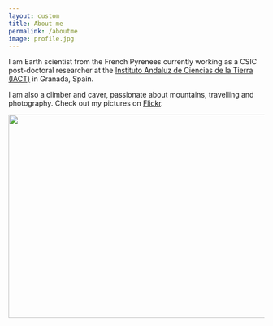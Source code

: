 ```yaml
---
layout: custom
title: About me
permalink: /aboutme
image: profile.jpg
---
```


I am Earth scientist from the French Pyrenees currently working as a CSIC post-doctoral researcher at the [Instituto Andaluz de Ciencias de la Tierra (IACT)](https://www.iact.ugr-csic.es/en/) in Granada, Spain.

I am also a climber and caver, passionate about mountains, travelling and photography. Check out my pictures on [Flickr](https://www.flickr.com/photos/108939669@N03/).

<img
  src="{{ site.github.url }}/assets/img/flickr.jpg"
  style="width: 600px; height: 400px; object-fit: cover;"
/>